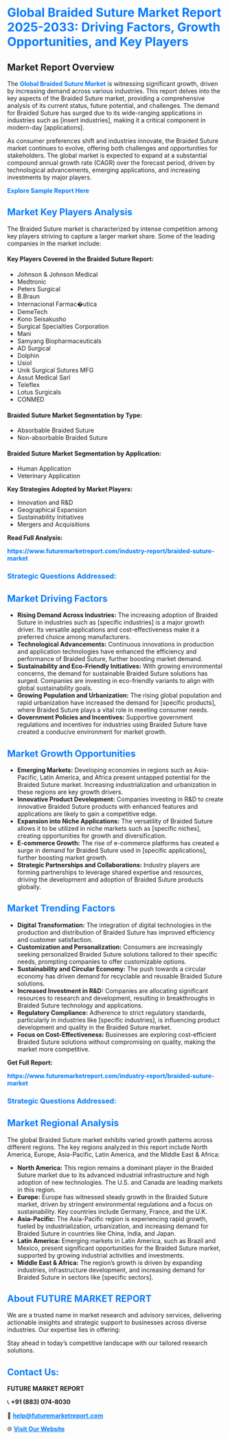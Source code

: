 <h1 style="color: #007BFF;">Global Braided Suture Market Report 2025-2033: Driving Factors, Growth Opportunities, and Key Players</h1>

<section id="overview">
<h2>Market Report Overview</h2>
<p>The <a href="https://www.futuremarketreport.com/industry-report/braided-suture-market" style="color: #007BFF; text-decoration: none;"><strong>Global Braided Suture Market</strong></a> is witnessing significant growth, driven by increasing demand across various industries. This report delves into the key aspects of the Braided Suture market, providing a comprehensive analysis of its current status, future potential, and challenges. The demand for Braided Suture has surged due to its wide-ranging applications in industries such as [insert industries], making it a critical component in modern-day [applications].</p>
<p>As consumer preferences shift and industries innovate, the Braided Suture market continues to evolve, offering both challenges and opportunities for stakeholders. The global market is expected to expand at a substantial compound annual growth rate (CAGR) over the forecast period, driven by technological advancements, emerging applications, and increasing investments by major players.</p>
</section>

<section id="overview">
<p><a href="https://www.futuremarketreport.com/request-sample/reportId=49064" style="color: #007BFF; text-decoration: none;"><strong>Explore Sample Report Here</strong></a></p>
</section>

<section id="key-players">
<h2 style="color: #007BFF;">Market Key Players Analysis</h2>
<p>The Braided Suture market is characterized by intense competition among key players striving to capture a larger market share. Some of the leading companies in the market include:</p>
<h4>Key Players Covered in the Braided Suture Report:</h4>
<ul><li>Johnson &amp; Johnson Medical</li><li>Medtronic</li><li>Peters Surgical</li><li>B.Braun</li><li>Internacional Farmac�utica</li><li>DemeTech</li><li>Kono Seisakusho</li><li>Surgical Specialties Corporation</li><li>Mani</li><li>Samyang Biopharmaceuticals</li><li>AD Surgical</li><li>Dolphin</li><li>Usiol</li><li>Unik Surgical Sutures MFG</li><li>Assut Medical Sarl</li><li>Teleflex</li><li>Lotus Surgicals</li><li>CONMED</li></ul>
<h4>Braided Suture Market Segmentation by Type:</h4>
<ul><li>Absorbable Braided Suture</li><li>Non-absorbable Braided Suture</li></ul>

<h4>Braided Suture Market Segmentation by Application:</h4>
<ul><li>Human Application</li><li>Veterinary Application</li></ul>
<p><strong>Key Strategies Adopted by Market Players:</strong></p>
<ul>
<li>Innovation and R&D</li>
<li>Geographical Expansion</li>
<li>Sustainability Initiatives</li>
<li>Mergers and Acquisitions</li>
</ul>
</section>

<section>
<p><strong>Read Full Analysis: </strong></p><a href="https://www.futuremarketreport.com/industry-report/braided-suture-market" style="color: #007BFF; text-decoration: none;"><strong>https://www.futuremarketreport.com/industry-report/braided-suture-market</strong></a>
<h3 style="color: #007BFF;">Strategic Questions Addressed:</h3>
</section>

<section id="driving-factors">
<h2 style="color: #007BFF;">Market Driving Factors</h2>
<ul>
<li><strong>Rising Demand Across Industries:</strong> The increasing adoption of Braided Suture in industries such as [specific industries] is a major growth driver. Its versatile applications and cost-effectiveness make it a preferred choice among manufacturers.</li>
<li><strong>Technological Advancements:</strong> Continuous innovations in production and application technologies have enhanced the efficiency and performance of Braided Suture, further boosting market demand.</li>
<li><strong>Sustainability and Eco-Friendly Initiatives:</strong> With growing environmental concerns, the demand for sustainable Braided Suture solutions has surged. Companies are investing in eco-friendly variants to align with global sustainability goals.</li>
<li><strong>Growing Population and Urbanization:</strong> The rising global population and rapid urbanization have increased the demand for [specific products], where Braided Suture plays a vital role in meeting consumer needs.</li>
<li><strong>Government Policies and Incentives:</strong> Supportive government regulations and incentives for industries using Braided Suture have created a conducive environment for market growth.</li>
</ul>
</section>

<section id="growth-opportunities">
<h2 style="color: #007BFF;">Market Growth Opportunities</h2>
<ul>
<li><strong>Emerging Markets:</strong> Developing economies in regions such as Asia-Pacific, Latin America, and Africa present untapped potential for the Braided Suture market. Increasing industrialization and urbanization in these regions are key growth drivers.</li>
<li><strong>Innovative Product Development:</strong> Companies investing in R&D to create innovative Braided Suture products with enhanced features and applications are likely to gain a competitive edge.</li>
<li><strong>Expansion into Niche Applications:</strong> The versatility of Braided Suture allows it to be utilized in niche markets such as [specific niches], creating opportunities for growth and diversification.</li>
<li><strong>E-commerce Growth:</strong> The rise of e-commerce platforms has created a surge in demand for Braided Suture used in [specific applications], further boosting market growth.</li>
<li><strong>Strategic Partnerships and Collaborations:</strong> Industry players are forming partnerships to leverage shared expertise and resources, driving the development and adoption of Braided Suture products globally.</li>
</ul>
</section>

<section id="trending-factors">
<h2 style="color: #007BFF;">Market Trending Factors</h2>
<ul>
<li><strong>Digital Transformation:</strong> The integration of digital technologies in the production and distribution of Braided Suture has improved efficiency and customer satisfaction.</li>
<li><strong>Customization and Personalization:</strong> Consumers are increasingly seeking personalized Braided Suture solutions tailored to their specific needs, prompting companies to offer customizable options.</li>
<li><strong>Sustainability and Circular Economy:</strong> The push towards a circular economy has driven demand for recyclable and reusable Braided Suture solutions.</li>
<li><strong>Increased Investment in R&D:</strong> Companies are allocating significant resources to research and development, resulting in breakthroughs in Braided Suture technology and applications.</li>
<li><strong>Regulatory Compliance:</strong> Adherence to strict regulatory standards, particularly in industries like [specific industries], is influencing product development and quality in the Braided Suture market.</li>
<li><strong>Focus on Cost-Effectiveness:</strong> Businesses are exploring cost-efficient Braided Suture solutions without compromising on quality, making the market more competitive.</li>
</ul>
</section>

<section>
<p><strong>Get Full Report: </strong></p><a href="https://www.futuremarketreport.com/industry-report/braided-suture-market" style="color: #007BFF; text-decoration: none;"><strong>https://www.futuremarketreport.com/industry-report/braided-suture-market</strong></a>
<h3 style="color: #007BFF;">Strategic Questions Addressed:</h3>
</section>


<section id="regional-analysis">
<h2 style="color: #007BFF;">Market Regional Analysis</h2>
<p>The global Braided Suture market exhibits varied growth patterns across different regions. The key regions analyzed in this report include North America, Europe, Asia-Pacific, Latin America, and the Middle East & Africa:</p>
<ul>
<li><strong>North America:</strong> This region remains a dominant player in the Braided Suture market due to its advanced industrial infrastructure and high adoption of new technologies. The U.S. and Canada are leading markets in this region.</li>
<li><strong>Europe:</strong> Europe has witnessed steady growth in the Braided Suture market, driven by stringent environmental regulations and a focus on sustainability. Key countries include Germany, France, and the U.K.</li>
<li><strong>Asia-Pacific:</strong> The Asia-Pacific region is experiencing rapid growth, fueled by industrialization, urbanization, and increasing demand for Braided Suture in countries like China, India, and Japan.</li>
<li><strong>Latin America:</strong> Emerging markets in Latin America, such as Brazil and Mexico, present significant opportunities for the Braided Suture market, supported by growing industrial activities and investments.</li>
<li><strong>Middle East & Africa:</strong> The region’s growth is driven by expanding industries, infrastructure development, and increasing demand for Braided Suture in sectors like [specific sectors].</li>
</ul>
</section>

<footer>
<h2 style="color: #007BFF;">About FUTURE MARKET REPORT</h2>
<p>We are a trusted name in market research and advisory services, delivering actionable insights and strategic support to businesses across diverse industries. Our expertise lies in offering:</p>

<p>Stay ahead in today’s competitive landscape with our tailored research solutions.</p>

<h2 style="color: #007BFF;">Contact Us:</h2>
<p><strong>FUTURE MARKET REPORT</strong></p>
<p>📞 <strong>+91 (883) 074-8030</strong></p>
<p>📧 <strong><a href="mailto:help@futuremarketreport.com" style="color: #007BFF;">help@futuremarketreport.com</a></strong></p>
<p>🌐 <strong><a href="https://www.futuremarketreport.com/" style="color: #007BFF;">Visit Our Website</a></strong></p>
</footer>
